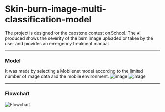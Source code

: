 # Skin-burn-image-multi-classification-model
The project is designed for the capstone contest on School. The AI produced shows the severity of the burn image uploaded or taken by the user and provides an emergency treatment manual.
***
### Model
It was made by selecting a Mobilenet model according to the limited number of image data and the mobile environment.
![image](https://github.com/wooyoungwoong-AI/Crop-pest-diagnosis-AI/assets/136695011/b7b0359d-fd69-4ea0-894b-4c385eb351f7)
![image](https://github.com/wooyoungwoong-AI/Crop-pest-diagnosis-AI/assets/136695011/ec1f1a76-6272-4930-b4b2-895a6cf8a225)
***
### Flowchart
![Flowchart](https://github.com/wooyoungwoong-AI/Skin-burn-image-multi-classification-model/assets/136695011/ea9be02e-c5ad-443f-a95f-0482c210f081)
